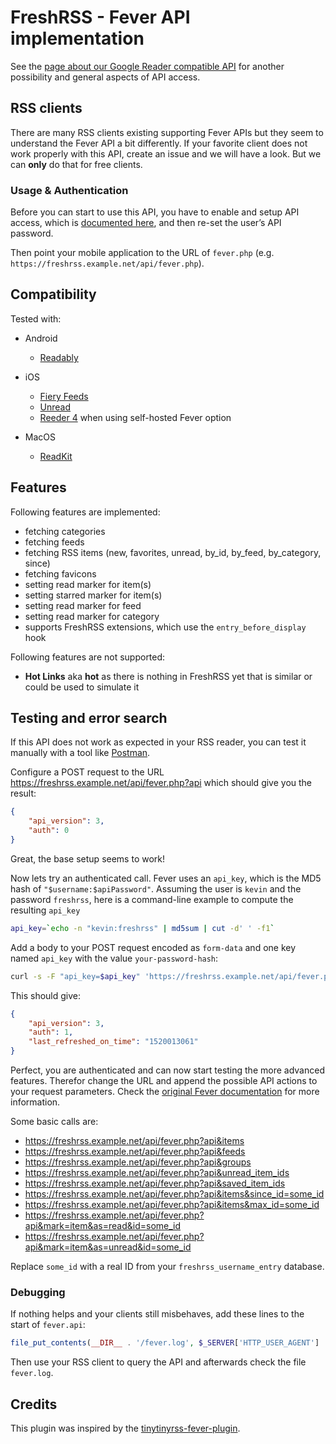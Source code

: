 # FreshRSS - Fever API implementation

See the [page about our Google Reader compatible API](06_Mobile_access.md) for another possibility
and general aspects of API access.

## RSS clients

There are many RSS clients existing supporting Fever APIs but they seem to understand the Fever API a bit differently.
If your favorite client does not work properly with this API, create an issue and we will have a look.
But we can **only** do that for free clients.

### Usage & Authentication

Before you can start to use this API, you have to enable and setup API access, which is [documented here](https://freshrss.github.io/FreshRSS/en/users/06_Mobile_access.html),
and then re-set the user’s API password.

Then point your mobile application to the URL of `fever.php` (e.g. `https://freshrss.example.net/api/fever.php`).

## Compatibility

Tested with:

- Android
  - [Readably](https://play.google.com/store/apps/details?id=com.isaiasmatewos.readably)

- iOS
  - [Fiery Feeds](https://itunes.apple.com/app/fiery-feeds-rss-reader/id1158763303)
  - [Unread](https://itunes.apple.com/app/unread-rss-reader/id1252376153)
  - [Reeder 4](https://itunes.apple.com/app/reeder-4/id1449412357) when using self-hosted Fever option

- MacOS
  - [ReadKit](https://itunes.apple.com/app/readkit/id588726889)


## Features

Following features are implemented:

- fetching categories
- fetching feeds
- fetching RSS items (new, favorites, unread, by_id, by_feed, by_category, since)
- fetching favicons
- setting read marker for item(s)
- setting starred marker for item(s)
- setting read marker for feed
- setting read marker for category
- supports FreshRSS extensions, which use the `entry_before_display` hook

Following features are not supported:
- **Hot Links** aka **hot** as there is nothing in FreshRSS yet that is similar or could be used to simulate it

## Testing and error search

If this API does not work as expected in your RSS reader, you can test it manually with a tool like [Postman](https://www.getpostman.com/).

Configure a POST request to the URL https://freshrss.example.net/api/fever.php?api which should give you the result:
```json
{
	"api_version": 3,
	"auth": 0
}
```
Great, the base setup seems to work!

Now lets try an authenticated call. Fever uses an `api_key`, which is the MD5 hash of `"$username:$apiPassword"`.
Assuming the user is `kevin` and the password `freshrss`, here is a command-line example to compute the resulting `api_key`

```sh
api_key=`echo -n "kevin:freshrss" | md5sum | cut -d' ' -f1`
```

Add a body to your POST request encoded as `form-data` and one key named `api_key` with the value `your-password-hash`:

```sh
curl -s -F "api_key=$api_key" 'https://freshrss.example.net/api/fever.php?api'
```

This should give:
```json
{
	"api_version": 3,
	"auth": 1,
	"last_refreshed_on_time": "1520013061"
}
```
Perfect, you are authenticated and can now start testing the more advanced features. Therefor change the URL and append the possible API actions to your request parameters. Check the [original Fever documentation](https://feedafever.com/api) for more information.

Some basic calls are:

- https://freshrss.example.net/api/fever.php?api&items
- https://freshrss.example.net/api/fever.php?api&feeds
- https://freshrss.example.net/api/fever.php?api&groups
- https://freshrss.example.net/api/fever.php?api&unread_item_ids
- https://freshrss.example.net/api/fever.php?api&saved_item_ids
- https://freshrss.example.net/api/fever.php?api&items&since_id=some_id
- https://freshrss.example.net/api/fever.php?api&items&max_id=some_id
- https://freshrss.example.net/api/fever.php?api&mark=item&as=read&id=some_id
- https://freshrss.example.net/api/fever.php?api&mark=item&as=unread&id=some_id

Replace `some_id` with a real ID from your `freshrss_username_entry` database.

### Debugging

If nothing helps and your clients still misbehaves, add these lines to the start of `fever.api`:

```php
file_put_contents(__DIR__ . '/fever.log', $_SERVER['HTTP_USER_AGENT'] . ': ' . json_encode($_REQUEST) . PHP_EOL, FILE_APPEND);
```

Then use your RSS client to query the API and afterwards check the file `fever.log`.

## Credits

This plugin was inspired by the [tinytinyrss-fever-plugin](https://github.com/dasmurphy/tinytinyrss-fever-plugin).
